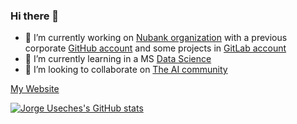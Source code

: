 ### Hi there 👋

- 🔭 I’m currently working on [Nubank organization](https://github.com/nubank) with a previous corporate [GitHub account](https://github.com/jusech5) and some projects in [GitLab account](https://gitlab.com/juusechec)
- 🌱 I’m currently learning in a MS [Data Science](https://estudios.uoc.edu/es/masters-universitarios/data-science/presentacion)
- 👯 I’m looking to collaborate on [The AI community](https://huggingface.co)

[My Website](https://juusechec.github.io/)

[![Jorge Useches's GitHub stats](https://github-readme-stats.vercel.app/api?username=juusechec)](https://github.com/anuraghazra/github-readme-stats)

<!-- [![image](https://user-images.githubusercontent.com/4140058/147900090-3965ae18-de1c-4200-bfbb-776bd5c5ea04.png)](https://github.com/jusech5)
 -->

<!--
**juusechec/juusechec** is a ✨ _special_ ✨ repository because its `README.md` (this file) appears on your GitHub profile.

Here are some ideas to get you started:

- 🔭 I’m currently working on ...
- 🌱 I’m currently learning ...
- 👯 I’m looking to collaborate on ...
- 🤔 I’m looking for help with ...
- 💬 Ask me about ...
- 📫 How to reach me: ...
- 😄 Pronouns: ...
- ⚡ Fun fact: ...
-->
